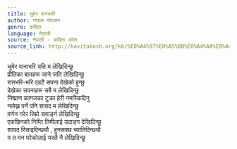 ```yaml
---
title: चुमेर पानाभरि
author: गोपाल योञ्जन
genre: कविता
language: नेपाली
source: नेपाली - कविता कोश
source_link: http://kavitakosh.org/kk/%E0%A4%97%E0%A5%8B%E0%A4%AA%E0%A4%BE%E0%A4%B2_%E0%A4%AF%E0%A5%8B%E0%A4%9E%E0%A5%8D%E0%A4%9C%E0%A4%A8
---
```


चुमेर पानाभरि यति म लेखिदिन्छु  
प्रीतिका बातहरू जाने जति लेखिदिन्छु  
रातभरि-भरि एउटै सपना देखेको हुन्छु  
देखेका सपनाहरू सबै म लेखिदिन्छु  
निष्प्राण कागजका टुक्रा हेरी नमस्किदिनु  
नलेख्न पर्ने पनि शायद म लेखिदिन्छु  
वर्णन गरेर तिम्रो सवार्ङ्ग लेखिदिन्छु  
एकछिनको निम्ति तिमीलाई उदाङ्ग देखिदिन्छु  
शायद रिसाइदिन्छ्यौ , हुनसक्छ च्यातिदिन्छ्यौ  
म त मन परेकोलाई यस्तै नै लेखिदिन्छु
